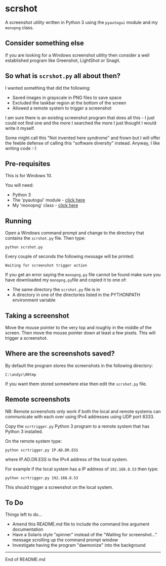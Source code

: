 # scrshot

A screenshot utility written in Python 3 using the `pyautogui` module and my `monopng` class.

## Consider something else

If you are looking for a Windows screenshot utility then consider
a well established program like Greenshot, LightShot or Snagit.

## So what is `scrshot.py` all about then?

I wanted something that did the following:

* Saved images in grayscale in PNG files to save space
* Excluded the taskbar region at the bottom of the screen
* Allowed a remote system to trigger a screenshot

I am sure there is an existing screenshot program that does all this - I just could not
find one and the more I searched the more I just thought I would write it myself.

Some might call this "Not invented here syndrome" and frown but I will offer the feeble
defense of calling this "software diversity" instead.  Anyway, I like writing code :-)

## Pre-requisites

This is for Windows 10.

You will need:

* Python 3
* The 'pyautogui' module - [click here](https://pyautogui.readthedocs.io/en/latest/introduction.html)
* My 'monopng' class - [click here](https://github.com/andycranston/monopng)

## Running

Open a Windows command prompt and change to the directory that contains
the `scrshot.py` file.  Then type:

```
python scrshot.py
```

Every couple of seconds the following message will be printed:

```
Waiting for screenshot trigger action
```

If you get an error saying the `monopng.py` file cannot be found
make sure you have downloaded my `monopng.py`file and copied it to one of:

* The same directory the `scrshot.py` file is in
* A directory in one of the directories listed in the PYTHONPATH environment variable

## Taking a screenshot

Move the mouse pointer to the very top and roughly in the middle of the screen.  Then move the mouse pointer
down at least a few pixels.  This will trigger a screenshot.

## Where are the screenshots saved?

By default the program stores the screenshots in the following directory:

```
C:\andyc\00tmp
```

If you want them stored somewhere else then edit the `scrshot.py` file.

## Remote screenshots

NB: Remote screenshots only work if both the local and remote systems can communicate
with each over using IPv4 addresses using UDP port 8333.

Copy the `scrtrigger.py` Python 3 program to a remote system that has Python 3 installed.

On the remote system type:

```
python scrtrigger.py IP.AD.DR.ESS
```

where IP.AD.DR.ESS is the IPv4 address of the local system.

For example if the local system has a IP address of `192.168.8.53` then type:

```
python scrtrigger.py 192.168.8.53
```

This should trigger a screenshot on the local system.

## To Do

Things left to do...

* Amend this README.md file to include the command line argument documentation
* Have a Solaris style "spinner" instead of the "Waiting for screenshot..." message scrolling up the command prompt window
* Investigate having the program "daemonize" into the background

---------------------------------------------------

End of README.md

